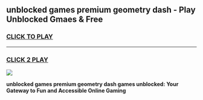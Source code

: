 
## unblocked games premium geometry dash - Play Unblocked Gmaes & Free
<h3>
<a href="https://premium.freeplayer.one?title=unblocked_games_premium_geometry_dash&ref=20F">CLICK TO PLAY</a></h3>
<hr>

<h3>
<a href="https://premium.freeplayer.one?title=unblocked_games_premium_geometry_dash&ref=20F">CLICK 2 PLAY</a>
  
</h3>

<a href="https://premium.freeplayer.one?title=unblocked_games_premium_geometry_dash&ref=20F/"><img src="https://clearcache.store/games.png"></a>


**unblocked games premium geometry dash games unblocked: Your Gateway to Fun and Accessible Online Gaming**

